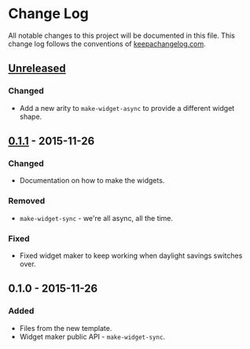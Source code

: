 # Change Log
All notable changes to this project will be documented in this file. This change log follows the conventions of [keepachangelog.com](http://keepachangelog.com/).

## [Unreleased][unreleased]
### Changed
- Add a new arity to `make-widget-async` to provide a different widget shape.

## [0.1.1] - 2015-11-26
### Changed
- Documentation on how to make the widgets.

### Removed
- `make-widget-sync` - we're all async, all the time.

### Fixed
- Fixed widget maker to keep working when daylight savings switches over.

## 0.1.0 - 2015-11-26
### Added
- Files from the new template.
- Widget maker public API - `make-widget-sync`.

[unreleased]: https://github.com/your-name/clj-shopping/compare/0.1.1...HEAD
[0.1.1]: https://github.com/your-name/clj-shopping/compare/0.1.0...0.1.1
